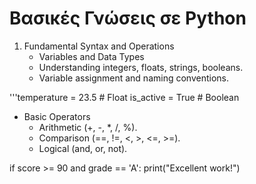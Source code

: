 # Βασικές Γνώσεις σε Python


1. Fundamental Syntax and Operations
	* Variables and Data Types
	- Understanding integers, floats, strings, booleans.
	- Variable assignment and naming conventions.
  
'''temperature = 23.5  # Float
is_active = True    # Boolean
		
  * Basic Operators
	- Arithmetic (+, -, *, /, %).
	- Comparison (==, !=, <, >, <=, >=).
	- Logical (and, or, not).

if score >= 90 and grade == 'A':
    print("Excellent work!")
